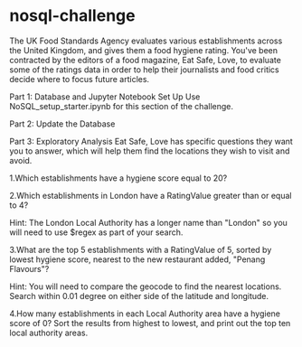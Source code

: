 # nosql-challenge

The UK Food Standards Agency evaluates various establishments across the United Kingdom, and gives them a food hygiene rating. You've been contracted by the editors of a food magazine, Eat Safe, Love, to evaluate some of the ratings data in order to help their journalists and food critics decide where to focus future articles.

Part 1: Database and Jupyter Notebook Set Up
Use NoSQL_setup_starter.ipynb for this section of the challenge.

Part 2: Update the Database

Part 3: Exploratory Analysis
Eat Safe, Love has specific questions they want you to answer, which will help them find the locations they wish to visit and avoid.

1.Which establishments have a hygiene score equal to 20?

2.Which establishments in London have a RatingValue greater than or equal to 4?

Hint: The London Local Authority has a longer name than "London" so you will need to use $regex as part of your search.

3.What are the top 5 establishments with a RatingValue of 5, sorted by lowest hygiene score, nearest to the new restaurant added, "Penang Flavours"?

Hint: You will need to compare the geocode to find the nearest locations. Search within 0.01 degree on either side of the latitude and longitude.

4.How many establishments in each Local Authority area have a hygiene score of 0? Sort the results from highest to lowest, and print out the top ten local authority areas.



